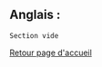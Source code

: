 ## Anglais : <br />

``` 
Section vide
``` 
[Retour page d'accueil](https://vaihess.github.io/eshece1/)
